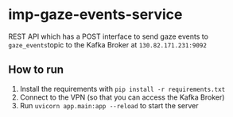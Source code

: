 # imp-gaze-events-service
REST API which has a POST interface to send gaze events to `gaze_events`topic to the Kafka Broker at `130.82.171.231:9092`

## How to run
1. Install the requirements with `pip install -r requirements.txt`
2. Connect to the VPN (so that you can access the Kafka Broker)
3. Run `uvicorn app.main:app --reload` to start the server